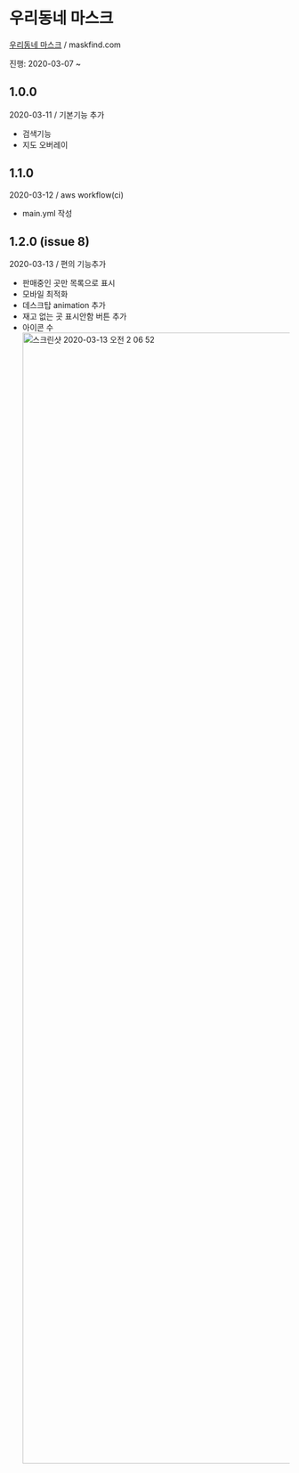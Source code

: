 # 우리동네 마스크

[우리동네 마스크](http://maskfind.com) / maskfind.com

진행: 2020-03-07 ~

## 1.0.0

2020-03-11 / 기본기능 추가

- 검색기능
- 지도 오버레이

## 1.1.0

2020-03-12 / aws workflow(ci)

- main.yml 작성

## 1.2.0 (issue 8)

2020-03-13 / 편의 기능추가

- 판매중인 곳만 목록으로 표시
- 모바일 최적화
- 데스크탑 animation 추가
- 재고 없는 곳 표시안함 버튼 추가
- 아이콘 수
  <img width="2032" alt="스크린샷 2020-03-13 오전 2 06 52" src="https://user-images.githubusercontent.com/16554536/76546711-5547d400-64cf-11ea-94d9-4b748bcd7760.png">
